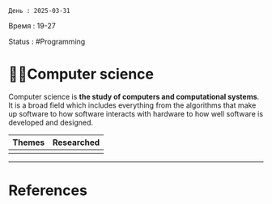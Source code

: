 	День : 2025-03-31 
Время : 19-27

Status : #Programming  


# 👨‍💻Computer science


Computer science is **the study of computers and computational systems**. It is a broad field which includes everything from the algorithms that make up software to how software interacts with hardware to how well software is developed and designed.

| Themes | Researched |
| :----: | :--------: |
|        |            |

---
# References

